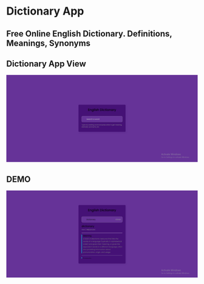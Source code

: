 # Dictionary App

## Free Online English Dictionary. Definitions, Meanings, Synonyms

## Dictionary App View
![](img/dictionary.jpg)

## DEMO
![](img/demo.jpg)
